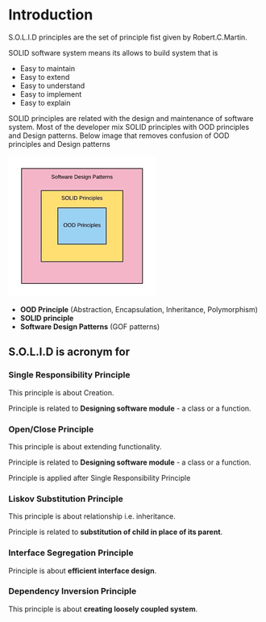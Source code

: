 # Introduction #

S.O.L.I.D principles are the set of principle fist given by Robert.C.Martin.

SOLID software system means its allows to build system that is

+ Easy to maintain
+ Easy to extend
+ Easy to understand
+ Easy to implement
+ Easy to explain

SOLID principles are related with the design and maintenance of software system. Most of the developer mix SOLID principles with OOD principles and Design patterns. Below image that removes confusion of OOD principles and Design patterns

![alt text](./Images/image001.png "Relation")

+ **OOD Principle** (Abstraction, Encapsulation, Inheritance, Polymorphism)
+ **SOLID principle**
+ **Software Design Patterns** (GOF patterns)

## S.O.L.I.D is acronym for ##

### Single Responsibility Principle ###

This principle is about Creation.

Principle is related to **Designing software module** - a class or a function.

### Open/Close Principle ###

This principle is about extending functionality.

Principle is related to **Designing software module** - a class or a function.

Principle is applied after Single Responsibility Principle

### Liskov Substitution Principle ###

This principle is about relationship i.e. inheritance.

Principle is related to **substitution of child in place of its parent**.

### Interface Segregation Principle ###

Principle is about **efficient interface design**.

### Dependency Inversion Principle ###

This principle is about **creating loosely coupled system**.
